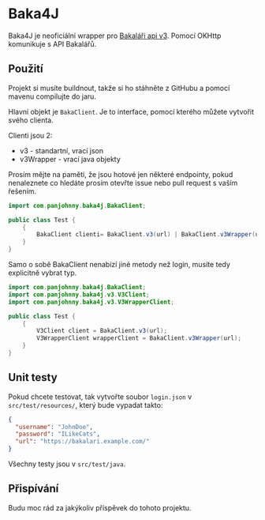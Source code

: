 # Baka4J
Baka4J je neoficiální wrapper pro [Bakaláři api v3](https://github.com/bakalari-api/bakalari-api-v3/). Pomocí OKHttp komunikuje s API Bakalářů.

## Použití 
Projekt si musíte buildnout, takže si ho stáhněte z GitHubu a pomocí mavenu compilujte do jaru.

Hlavní objekt je `BakaClient`. Je to interface, pomocí kterého můžete vytvořit svého clienta.

Clienti jsou 2:
 - v3 - standartní, vrací json
 - v3Wrapper - vrací java objekty

Prosím mějte na paměti, že jsou hotové jen některé endpointy, pokud nenaleznete co hledáte prosím otevřte issue nebo pull request s vaším řešením.

```java
import com.panjohnny.baka4j.BakaClient;

public class Test {
    {
        BakaClient clienti= BakaClient.v3(url) | BakaClient.v3Wrapper(url);
    }
}
```

Samo o sobě BakaClient nenabízí jiné metody než login, musíte tedy explicitně vybrat typ.

```java
import com.panjohnny.baka4j.BakaClient;
import com.panjohnny.baka4j.v3.V3Client;
import com.panjohnny.baka4j.v3.V3WrapperClient;

public class Test {
    {
        V3Client client = BakaClient.v3(url);
        V3WrapperClient wrapperClient = BakaClient.v3Wrapper(url);
    }
}
```

## Unit testy
Pokud chcete testovat, tak vytvořte soubor `login.json` v `src/test/resources/`, který bude vypadat takto:
```json
{
  "username": "JohnDoe",
  "password": "ILikeCats",
  "url": "https://bakalari.example.com/"
}
```
Všechny testy jsou v `src/test/java`.

## Přispívání 
Budu moc rád za jakýkoliv příspěvek do tohoto projektu.